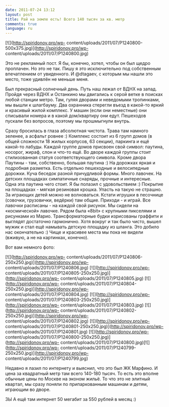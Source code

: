 ```yaml
---
date: 2011-07-24 13:12
layout: post
title: Рай на земле есть! Всего 140 тысяч за кв. метр
comments: true
language: ru
---
```


[![](http://spiridonov.pro/wp-
content/uploads/2011/07/P1240800-500x375.jpg)](http://spiridonov.pro/wp-
content/uploads/2011/07/P1240800.jpg)

Это не рекламный пост. Я бы, конечно, хотел, чтобы он был щедро проплачен. Но
это не так. Пишу я это исключительно под собственным впечатлением от
увиденного. И @dtagaev, с которым мы нашли это место, тоже удивлён не меньше
меня.

  
Был прекрасный солнечный день. Путь наш лежал от ВДНХ на запад. Пройдя через
ВДНХ и Останкино мы двигались к серой ветке в поисках любой станции метро.
Там, гуляя дворами и неведомыми тропинками, мы вышли к шлагбауму. Два
охранника стерегли въезд в какой-то яркий и красивый жилой комплекс. У машин
(если они неместные) они списывали номера и в какой дом/квартиру они едут.
Пешеходов пускали без вопросов, поэтому мы прошмыгнули внутрь.

Сразу бросилась в глаза абсолютная чистота. Трава там намного зеленее, а
асфальт ровнее :) Комплекс состоит из 6 групп домов (в общей сложности 18
жилых корпусов, 63 секции), паркинга и ещё какой-то лабуды. Каждой группе
домов присвоен свой символ: паутина, носорог, жираф, слон и что-то ещё. Во
дворе каждой группы стоит стилизованная статуя соответствующего символа. Кроме
двора Паутины - там, собственно, большая паутина :) На дорожках яркая и
подробная разметка. Есть отдельно пешеходные и велосипедные дорожки. Куча
беседок разной причудливой формы. Много лавочек. На детских площадках
симпатичные снаряды, прочные и интересные. Одна эта паутина чего стоит. Я бы
полазил с удовольствием :) Покрытие на площадках - мягкая резиновая крошка.
Упасть на такую не страшно. За играющих детей можно не волноваться. Кстати
игрушки в песочнице (совочки, грузовички, ведёрки) там общие. Приходи - и
играй. Все лавочки расписаны - на каждой свой рисунок. Мы сидели на
«космической» лавочке. Рядом была «8bit» с крупными пикселями и рисунками из
Марио. Трансформаторные будки изрисованы граффити и выглядят достаточно
гармонично. Хотя вокруг и так было чисто, вышел мужик и стал ещё намывать
детскую площадку из шланга. Это добило нас окончательно :) Чище и красивее
места мы пока не видели (вживую, а не на картинках, конечно).

Вот вам немного фото:

[![](http://spiridonov.pro/wp-
content/uploads/2011/07/P1240806-250x250.jpg)](http://spiridonov.pro/wp-
content/uploads/2011/07/P1240806.jpg) [![](http://spiridonov.pro/wp-
content/uploads/2011/07/P1240805-250x250.jpg)](http://spiridonov.pro/wp-
content/uploads/2011/07/P1240805.jpg) [![](http://spiridonov.pro/wp-
content/uploads/2011/07/P1240804-250x250.jpg)](http://spiridonov.pro/wp-
content/uploads/2011/07/P1240804.jpg) [![](http://spiridonov.pro/wp-
content/uploads/2011/07/P1240803-250x250.jpg)](http://spiridonov.pro/wp-
content/uploads/2011/07/P1240803.jpg) [![](http://spiridonov.pro/wp-
content/uploads/2011/07/P1240802-250x250.jpg)](http://spiridonov.pro/wp-
content/uploads/2011/07/P1240802.jpg) [![](http://spiridonov.pro/wp-
content/uploads/2011/07/P1240801-250x250.jpg)](http://spiridonov.pro/wp-
content/uploads/2011/07/P1240801.jpg) [![](http://spiridonov.pro/wp-
content/uploads/2011/07/P1240800-250x250.jpg)](http://spiridonov.pro/wp-
content/uploads/2011/07/P1240800.jpg)[![](http://spiridonov.pro/wp-
content/uploads/2011/07/P1240799-250x250.jpg)](http://spiridonov.pro/wp-
content/uploads/2011/07/P1240799.jpg)

Недавно я лазил по интернету и выяснил, что это был ЖК Марфино. И цена за
квадратный метр там всего 140-180 тысяч. То есть это вполне обычные цены по
Москве на эконом жильё. То что это не элитный квартал, мы сразу поняли по
припаркованным машинам и детям, играющим во дворе.

ЗЫ А ещё там интернет 50 мегабит за 550 рублей в месяц :)

